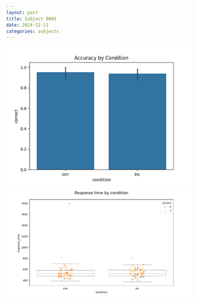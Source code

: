 ```yaml
---
layout: post
title: Subject 9003
date: 2024-12-13
categories: subjects
---
```


![](data/9003/run-4/9003_NF_acc.png)
![](data/9003/run-4/9003_NF_rt.png)
